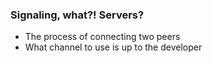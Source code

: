 ###  Signaling, what?! Servers?

* The process of connecting two peers
* What channel to use is up to the developer